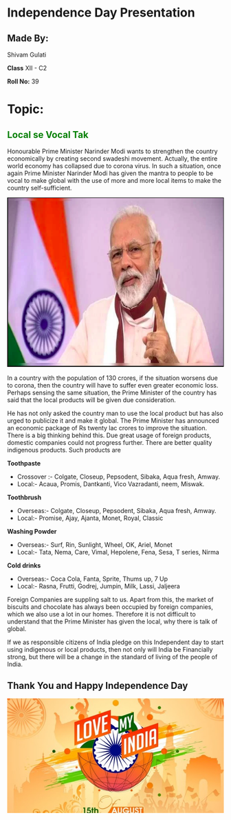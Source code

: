 # Independence Day Presentation



## Made By:
Shivam Gulati

<b>Class</b> XII - C2

<b>Roll No:</b> 39



# Topic:
<h2 style = 'color: green'> Local se Vocal Tak </h2>



Honourable Prime Minister Narinder Modi wants to strengthen the country economically by creating second swadeshi movement. Actually, the entire world economy has collapsed due to corona virus. In such a situation, once again Prime Minister Narinder Modi has given the mantra to people to be vocal to make global with the use of more and more local items to make the country self-sufficient.



<img src = './imgs/modi.png'>



In a country with the population of 130 crores, if the situation worsens due to corona, then the country will have to suffer even greater economic loss. Perhaps sensing the same situation, the Prime Minister of the country has said that the local products will be given due consideration. 



He has not only asked the country man to use the local product but has also urged to publicize it and make it global. The Prime Minister has announced an economic package of Rs twenty lac crores to improve the situation. There is a big thinking behind this. Due great usage of foreign products, domestic companies could not progress further. There are better quality indigenous products. Such products are



<b>Toothpaste </b>
 - Crossover :- Colgate, Closeup, Pepsodent, Sibaka, Aqua fresh, Amway.
 - Local:- Acaua, Promis, Dantkanti, Vico Vazradanti, neem, Miswak.



 
<b>Toothbrush</b>
 - Overseas:-  Colgate, Closeup, Pepsodent, Sibaka, Aqua fresh, Amway.
 - Local:- Promise, Ajay, Ajanta, Monet, Royal, Classic



<b>Washing Powder</b>
 - Overseas:- Surf, Rin, Sunlight, Wheel, OK, Ariel, Monet
 - Local:- Tata, Nema, Care, Vimal, Hepolene, Fena, Sesa, T series, Nirma




<b>Cold drinks</b>
 - Overseas:- Coca Cola, Fanta, Sprite, Thums up, 7 Up
 - Local:- Rasna, Frutti, Godrej, Jumpin, Milk, Lassi, Jaljeera




 
Foreign Companies are suppling salt to us. Apart from this, the market of biscuits and chocolate has always been occupied by foreign companies, which we also use a lot in our homes. Therefore it is not difficult to understand that the Prime Minister has given the local, why there is talk of global. 



If we as responsible citizens of India pledge on this Independent day to start using indigenous or local products, then not only will India be Financially strong, but there will be a change in the standard of living of the people of India.



## Thank You and Happy Independence Day
<img src = './imgs/finalimg.jpeg'>
